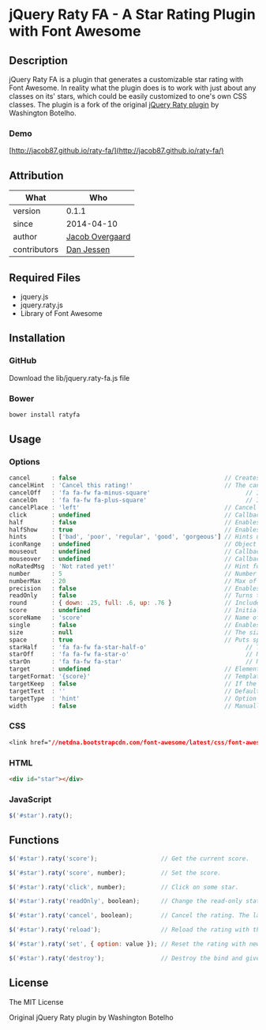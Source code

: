 # jQuery Raty FA - A Star Rating Plugin with Font Awesome

## Description
jQuery Raty FA is a plugin that generates a customizable star rating with Font Awesome. In reality what the plugin does is to work with just about any classes on its' stars, which could be easily customized to one's own CSS classes.
The plugin is a fork of the original [jQuery Raty plugin](https://github.com/wbotelhos/raty) by Washington Botelho.

### Demo
[http://jacob87.github.io/raty-fa/](http://jacob87.github.io/raty-fa/)

## Attribution

What | Who
---------- | -------------
version | 0.1.1
since | 2014-04-10
author | [Jacob Overgaard](http://jovergaard.me)
contributors | [Dan Jessen](http://danjessen.dk)

## Required Files

+ jquery.js
+ jquery.raty.js
+ Library of Font Awesome


## Installation

### GitHub
Download the lib/jquery.raty-fa.js file

### Bower

```bash
bower install ratyfa
```

## Usage
### Options

```js
cancel      : false                                          // Creates a cancel button to cancel the rating.
cancelHint  : 'Cancel this rating!'                          // The cancel's button hint.
cancelOff   : 'fa fa-fw fa-minus-square'                           // Icon used on active cancel.
cancelOn    : 'fa fa-fw fa-plus-square'                            // Icon used inactive cancel.
cancelPlace : 'left'                                         // Cancel's button position.
click       : undefined                                      // Callback executed on rating click.
half        : false                                          // Enables half star selection.
halfShow    : true                                           // Enables half star display.
hints       : ['bad', 'poor', 'regular', 'good', 'gorgeous'] // Hints used on each star.
iconRange   : undefined                                      // Object list with position and icon on and off to do a mixed icons.
mouseout    : undefined                                      // Callback executed on mouseout.
mouseover   : undefined                                      // Callback executed on mouseover.
noRatedMsg  : 'Not rated yet!'                               // Hint for no rated elements when it's readOnly.
number      : 5                                              // Number of stars that will be presented.
numberMax   : 20                                             // Max of star the option number can creates.
precision   : false                                          // Enables the selection of a precision score.
readOnly    : false                                          // Turns the rating read-only.
round       : { down: .25, full: .6, up: .76 }               // Included values attributes to do the score round math.
score       : undefined                                      // Initial rating.
scoreName   : 'score'                                        // Name of the hidden field that holds the score value.
single      : false                                          // Enables just a single star selection.
size        : null                                           // The size (in pixels) of the icons that will be used.
space       : true                                           // Puts space between the icons.
starHalf    : 'fa fa-fw fa-star-half-o'                            // The name of the half star image.
starOff     : 'fa fa-fw fa-star-o'                                 // Name of the star image off.
starOn      : 'fa fa-fw fa-star'                                   // Name of the star image on.
target      : undefined                                      // Element selector where the score will be displayed.
targetFormat: '{score}'                                      // Template to interpolate the score in.
targetKeep  : false                                          // If the last rating value will be keeped after mouseout.
targetText  : ''                                             // Default text setted on target.
targetType  : 'hint'                                         // Option to choose if target will receive hint o 'score' type.
width       : false                                          // Manually adjust the width for the container.
```

### CSS
```css
<link href="//netdna.bootstrapcdn.com/font-awesome/latest/css/font-awesome.css" rel="stylesheet">
```

### HTML
```html
<div id="star"></div>
```

### JavaScript
```js
$('#star').raty();
```

## Functions

```js
$('#star').raty('score');                  // Get the current score.

$('#star').raty('score', number);          // Set the score.

$('#star').raty('click', number);          // Click on some star.

$('#star').raty('readOnly', boolean);      // Change the read-only state.

$('#star').raty('cancel', boolean);        // Cancel the rating. The last param force the click callback.

$('#star').raty('reload');                 // Reload the rating with the current configuration.

$('#star').raty('set', { option: value }); // Reset the rating with new configurations.

$('#star').raty('destroy');                // Destroy the bind and give you the raw element.
```

## License

The MIT License

Original jQuery Raty plugin by Washington Botelho
